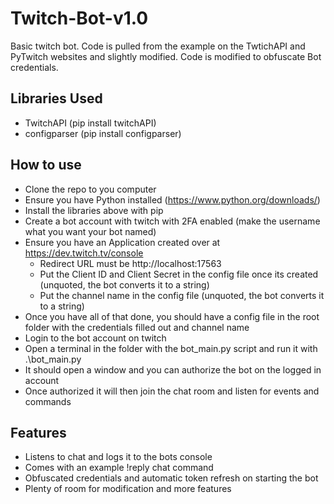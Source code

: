 # Twitch-Bot-v1.0
Basic twitch bot.
Code is pulled from the example on the TwtichAPI and PyTwitch websites and slightly modified.
Code is modified to obfuscate Bot credentials.

## Libraries Used
- TwitchAPI (pip install twitchAPI)
- configparser (pip install configparser)

## How to use
- Clone the repo to you computer
- Ensure you have Python installed (https://www.python.org/downloads/)
- Install the libraries above with pip
- Create a bot account with twitch with 2FA enabled (make the username what you want your bot named)
- Ensure you have an Application created over at https://dev.twitch.tv/console
    - Redirect URL must be http://localhost:17563
    - Put the Client ID and Client Secret in the config file once its created (unquoted, the bot converts it to a string)
    - Put the channel name in the config file (unquoted, the bot converts it to a string)
- Once you have all of that done, you should have a config file in the root folder with the credentials filled out and channel name
- Login to the bot account on twitch
- Open a terminal in the folder with the bot_main.py script and run it with .\bot_main.py
- It should open a window and you can authorize the bot on the logged in account
- Once authorized it will then join the chat room and listen for events and commands

## Features
- Listens to chat and logs it to the bots console
- Comes with an example !reply chat command
- Obfuscated credentials and automatic token refresh on starting the bot
- Plenty of room for modification and more features